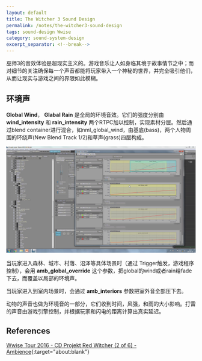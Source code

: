 ```yaml
---
layout: default
title: The Witcher 3 Sound Design
permalink: /notes/the-witcher3-sound-design
tags: sound-design Wwise
category: sound-system-design
excerpt_separator: <!--break-->
---
```

巫师3的音效体验是超现实主义的。游戏音乐让人如身临其境于故事情节之中；而对细节的关注确保每一个声音都能将玩家带入一个神秘的世界，并完全吸引他们，从而让现实与游戏之间的界限如此模糊。

<!--break-->

## 环境声

**Global Wind**， **Glabal Rain** 是全局的环境音效。它们的强度分别由 **wind_intensity** 和 **rain_intensity** 两个RTPC加以控制，实现素材分层。然后通过blend container进行混合，如nml_global_wind，由基底(bass)，两个人物周围的环绕声(New Blend Track 1/2)和草声(grass)四层构成。

![global_wind](\assets\images\global_wind.jpg)

当玩家进入森林、城市、村落、沼泽等具体场景时（通过 Trigger触发，游戏程序控制），会用 **amb_global_override** 这个参数，把global的wind或者rain给fade下去，而覆盖以局部的环境声。  

当玩家进入到室内场景时，会通过 **amb_interiors** 参数把室外音全部压下去。  

动物的声音也做为环境音的一部分，它们收到时间，风强，和雨的大小影响。打雷的声音由游戏引擎控制，并根据玩家和闪电的距离计算出真实延迟。

## References

[Wwise Tour 2016 - CD Projekt Red Witcher (2 of 6) - Ambience](https://www.youtube.com/watch?v=VJUuI_dw8Cc){:target="about:blank"}